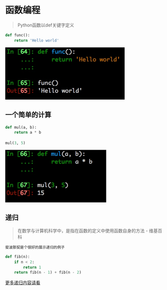 # 函数编程

> Python函数以def关键字定义

```python
def func():
    return 'Hello world'
```

![](./_image/2017-01-04-17-09-50.jpg)

## 一个简单的计算
```python
def mul(a, b):
    return a * b

mul(3, 5)
```

![](./_image/2017-01-04-17-12-16.jpg)


## 递归
> 在数学与计算机科学中，是指在函数的定义中使用函数自身的方法   - 维基百科

`斐波那契是个很好的展示递归的例子`

```python
def fib(n):
    if n < 2:
        return 1
    return fib(n - 1) + fib(n - 2)
```

[更多递归内容请看](functional/recursion.md)
